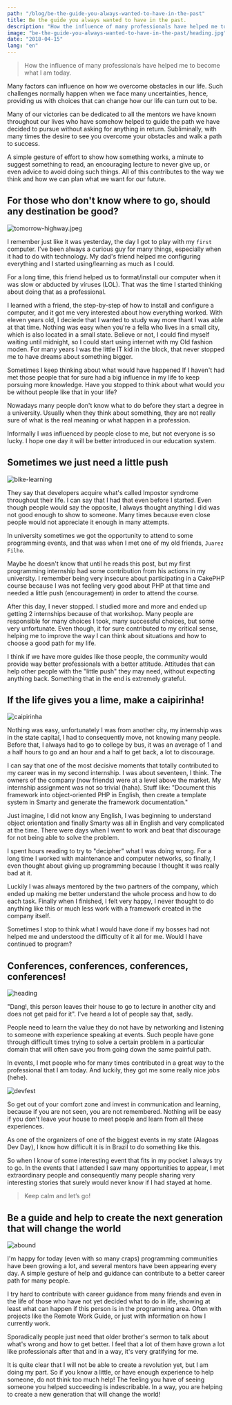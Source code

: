 ```yaml
---
path: "/blog/be-the-guide-you-always-wanted-to-have-in-the-past"
title: Be the guide you always wanted to have in the past.
description: "How the influence of many professionals have helped me to become what I am today."
image: "be-the-guide-you-always-wanted-to-have-in-the-past/heading.jpg"
date: "2018-04-15"
lang: "en"
---
```


> How the influence of many professionals have helped me to become what I am today.

Many factors can influence on how we overcome obstacles in our life. Such challenges normally happen when we face many uncertainties, hence, providing us with choices that can change how our life can turn out to be.

Many of our victories can be dedicated to all the mentors we have known throughout our lives who have somehow helped to guide the path we have decided to pursue without asking for anything in return. Subliminally, with many times the desire to see you overcome your obstacles and walk a path to success.

A simple gesture of effort to show how something works, a minute to suggest something to read, an encouraging lecture to never give up, or even advice to avoid doing such things. All of this contributes to the way we think and how we can plan what we want for our future.

## For those who don't know where to go, should any destination be good?

![tomorrow-highway.jpeg](tomorrow-highway.jpeg)

I remember just like it was yesterday, the day I got to play with my `first` computer. I've been always a curious guy for many things, especially when it had to do with technology. My dad's friend helped me configuring everything and I started using/learning as much as I could.

For a long time, this friend helped us to format/install our computer when it was slow or abducted by víruses (LOL). That was the time I started thinking about doing that as a professional.

I learned with a friend, the step-by-step of how to install and configure a computer, and it got me very interested about how everything worked. With eleven years old, I deciede that I wanted to study way more thant I was able at that time. Nothing was easy when you're a fella who lives in a small city, which is also located in a small state. Believe or not, I could find myself waiting until midnight, so I could start using internet with my Old fashion moden. For many years I was the little IT kid in the block, that never stopped me to have dreams about something bigger.


Sometimes I keep thinking about what would have happened If I haven't had met those people that for sure had a big influence in my life to keep porsuing more knowledge. Have you stopped to think about what would *you* be without people like that in your life?


Nowadays many people don't know what to do before they start a degree in a university. Usually when they think about something, they are not really sure of what is the real meaning or what happen in a profession.

Informally I was influenced by people close to me, but not everyone is so lucky. I hope one day it will be better introduced in our education system.

## Sometimes we just need a little push

![bike-learning](bike-learning.jpg)

They say that developers acquire what's called Impostor syndrome throughout their life. I can say that I had that even before I started. Even though people would say the opposite, I always thought anything I did was not good enough to show to someone. Many times because even close people would not appreciate it enough in many attempts.

In university sometimes we got the opportunity to attend to some programming events, and that was when I met one of my old friends, `Juarez Filho`.

Maybe he doesn't know that until he reads this post, but my first programming internship had some contribution from his actions in my university. I remember being very insecure about participating in a CakePHP course because I was not feeling very good about PHP at that time and needed a little push (encouragement) in order to attend the course.

After this day, I never stopped. I studied more and more and ended up getting 2 internships because of that workshop. Many people are responsible for many choices I took, many successful choices, but some very unfortunate. Even though, it for sure contributed to my critical sense, helping me to improve the way I can think about situations and how to choose a good path for my life.

I think if we have more guides like those people, the community would provide way better professionals with a better attitude. Attitudes that can help other people with the "little push" they may need, without expecting anything back. Something that in the end is extremely grateful.

## If the life gives you a lime, make a caipirinha!

![caipirinha](caipirinha.jpeg)


Nothing was easy, unfortunately I was from another city, my internship was in the state capital, I had to consequently move, not knowing many people. Before that, I always had to go to college by bus, it was an average of 1 and a half hours to go and an hour and a half to get back, a lot to discourage.

I can say that one of the most decisive moments that totally contributed to my career was in my second internship. I was about seventeen, I think. The owners of the company (now friends) were at a level above the market. My internship assignment was not so trivial (haha). Stuff like: "Document this framework into object-oriented PHP in English, then create a template system in Smarty and generate the framework documentation."

Just imagine, I did not know any English, I was beginning to understand object orientation and finally Smarty was all in English and very complicated at the time. There were days when I went to work and beat that discourage for not being able to solve the problem.

I spent hours reading to try to "decipher" what I was doing wrong. For a long time I worked with maintenance and computer networks, so finally, I even thought about giving up programming because I thought it was really bad at it.

Luckily I was always mentored by the two partners of the company, which ended up making me better understand the whole process and how to do each task. Finally when I finished, I felt very happy, I never thought to do anything like this or much less work with a framework created in the company itself.

Sometimes I stop to think what I would have done if my bosses had not helped me and understood the difficulty of it all for me. Would I have continued to program?

## Conferences, conferences, conferences, conferences!

![heading](heading.jpg)

"Dang!, this person leaves their house to go to lecture in another city and does not get paid for it". I've heard a lot of people say that, sadly.

People need to learn the value they do not have by networking and listening to someone with experience speaking at events. Such people have gone through difficult times trying to solve a certain problem in a particular domain that will often save you from going down the same painful path.

In events, I met people who for many times contributed in a great way to the professional that I am today. And luckily, they got me some really nice jobs (hehe).

![devfest](devfest.jpeg)

So get out of your comfort zone and invest in communication and learning, because if you are not seen, you are not remembered. Nothing will be easy if you don't leave your house to meet people and learn from all these experiences.

As one of the organizers of one of the biggest events in my state (Alagoas Dev Day), I know how difficult it is in Brazil to do something like this.

So when I know of some interesting event that fits in my pocket I always try to go. In the events that I attended I saw many opportunities to appear, I met extraordinary people and consequently many people sharing very interesting stories that surely would never know if I had stayed at home.

> Keep calm and let’s go!

## Be a guide and help to create the next generation that will change the world

![abound](abound.jpeg)

I'm happy for today (even with so many craps) programming communities have been growing a lot, and several mentors have been appearing every day. A simple gesture of help and guidance can contribute to a better career path for many people.

I try hard to contribute with career guidance from many friends and even in the life of those who have not yet decided what to do in life, showing at least what can happen if this person is in the programming area. Often with projects like the Remote Work Guide, or just with information on how I currently work.

Sporadically people just need that older brother's sermon to talk about what's wrong and how to get better. I feel that a lot of them have grown a lot like professionals after that and in a way, it's very gratifying for me.

It is quite clear that I will not be able to create a revolution yet, but I am doing my part. So if you know a little, or have enough experience to help someone, do not think too much help! The feeling you have of seeing someone you helped succeeding is indescribable. In a way, you are helping to create a new generation that will change the world!
